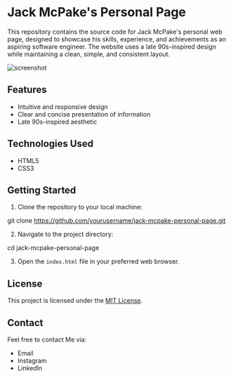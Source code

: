 # Jack McPake's Personal Page

This repository contains the source code for Jack McPake's personal web page, designed to showcase his skills, experience, and achievements as an aspiring software engineer. The website uses a late 90s-inspired design while maintaining a clean, simple, and consistent layout.

![screenshot](screenshot.png)

## Features

- Intuitive and responsive design
- Clear and concise presentation of information
- Late 90s-inspired aesthetic

## Technologies Used

- HTML5
- CSS3

## Getting Started

1. Clone the repository to your local machine:

git clone https://github.com/yourusername/jack-mcpake-personal-page.git


2. Navigate to the project directory:

cd jack-mcpake-personal-page


3. Open the `index.html` file in your preferred web browser.

## License

This project is licensed under the [MIT License](LICENSE).

## Contact

Feel free to contact Me via:

- Email
- Instagram
- LinkedIn
